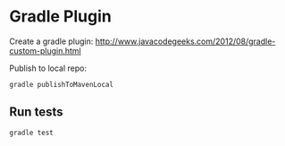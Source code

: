 Gradle Plugin
=============

Create a gradle plugin:
http://www.javacodegeeks.com/2012/08/gradle-custom-plugin.html

Publish to local repo:
```
gradle publishToMavenLocal
```

Run tests
---------
```
gradle test
```
